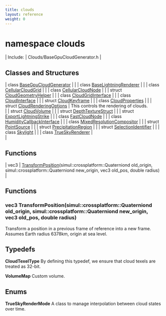 ```yaml
---
title: clouds
layout: reference
weight: 0
---
```

namespace clouds
===

| Include: | Clouds/BaseGpuCloudGenerator.h |



Classes and Structures
---

| class [BaseGpuCloudGenerator](clouds/basegpucloudgenerator.html) |  |
| class [BaseLightningRenderer](clouds/baselightningrenderer.html) |  |
| class [CellularCloudGrid](clouds/cellularcloudgrid.html) |  |
| class [CellularCloudNode](clouds/cellularcloudnode.html) |  |
| struct [CloudGeometryHelper](clouds/cloudgeometryhelper.html) |  |
| class [CloudGridInterface](clouds/cloudgridinterface.html) |  |
| class [CloudInterface](clouds/cloudinterface.html) |  |
| struct [CloudKeyframe](clouds/cloudkeyframe.html) |  |
| class [CloudProperties](clouds/cloudproperties.html) |  |
| struct [CloudRenderingOptions](clouds/cloudrenderingoptions.html) | This controls the rendering of clouds.<br> |
| struct [CloudVolume](clouds/cloudvolume.html) |  |
| struct [DepthTextureStruct](clouds/depthtexturestruct.html) |  |
| struct [ExportLightningStrike](clouds/exportlightningstrike.html) |  |
| class [FastCloudNode](clouds/fastcloudnode.html) |  |
| class [HumidityCallbackInterface](clouds/humiditycallbackinterface.html) |  |
| class [MixedResolutionCompositor](clouds/mixedresolutioncompositor.html) |  |
| struct [PointSource](clouds/pointsource.html) |  |
| struct [PrecipitationRegion](clouds/precipitationregion.html) |  |
| struct [SelectionIdentifier](clouds/selectionidentifier.html) |  |
| class [Skylight](clouds/skylight.html) |  |
| class [TrueSkyRenderer](clouds/trueskyrenderer.html) | <br> |

Functions
---

| vec3 | [TransformPosition](#TransformPosition)(simul::crossplatform::Quaterniond old_origin, simul::crossplatform::Quaterniond new_origin, vec3 old_pos, double radius) |


Functions
---
<a name="TransformPosition"></a>
### vec3 TransformPosition(simul::crossplatform::Quaterniond old_origin, simul::crossplatform::Quaterniond new_origin, vec3 old_pos, double radius)
Transform a position in a previous frame of reference into a new frame. Assumes Earth radius 6378km, origin at sea level.

Typedefs
---

**CloudTexelType**  By defining this typedef, we ensure that cloud texels are treated as 32-bit.

**VolumeMap**  Custom volume.

Enums
---

**TrueSkyRenderMode**  A class to manage interpolation between cloud states over time.
